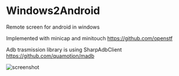 # Windows2Android
Remote screen for android in windows

Implemented with minicap and minitouch
https://github.com/openstf

Adb trasmission library is using SharpAdbClient 
https://github.com/quamotion/madb

![screenshot](https://raw.githubusercontent.com/ghqian/garage/master/w2a_sc.png "screenshot")
